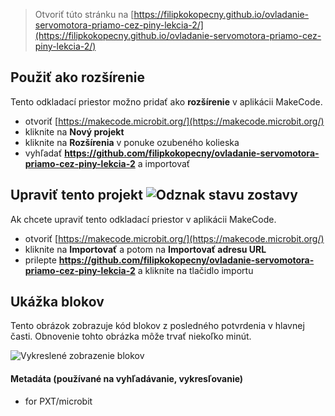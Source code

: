 
> Otvoriť túto stránku na [https://filipkokopecny.github.io/ovladanie-servomotora-priamo-cez-piny-lekcia-2/](https://filipkokopecny.github.io/ovladanie-servomotora-priamo-cez-piny-lekcia-2/)

## Použiť ako rozšírenie

Tento odkladací priestor možno pridať ako **rozšírenie** v aplikácii MakeCode.

* otvoriť [https://makecode.microbit.org/](https://makecode.microbit.org/)
* kliknite na **Nový projekt**
* kliknite na **Rozšírenia** v ponuke ozubeného kolieska
* vyhľadať **https://github.com/filipkokopecny/ovladanie-servomotora-priamo-cez-piny-lekcia-2** a importovať

## Upraviť tento projekt ![Odznak stavu zostavy](https://github.com/filipkokopecny/ovladanie-servomotora-priamo-cez-piny-lekcia-2/workflows/MakeCode/badge.svg)

Ak chcete upraviť tento odkladací priestor v aplikácii MakeCode.

* otvoriť [https://makecode.microbit.org/](https://makecode.microbit.org/)
* kliknite na **Importovať** a potom na **Importovať adresu URL**
* prilepte **https://github.com/filipkokopecny/ovladanie-servomotora-priamo-cez-piny-lekcia-2** a kliknite na tlačidlo importu

## Ukážka blokov

Tento obrázok zobrazuje kód blokov z posledného potvrdenia v hlavnej časti.
Obnovenie tohto obrázka môže trvať niekoľko minút.

![Vykreslené zobrazenie blokov](https://github.com/filipkokopecny/ovladanie-servomotora-priamo-cez-piny-lekcia-2/raw/master/.github/makecode/blocks.png)

#### Metadáta (používané na vyhľadávanie, vykresľovanie)

* for PXT/microbit
<script src="https://makecode.com/gh-pages-embed.js"></script><script>makeCodeRender("{{ site.makecode.home_url }}", "{{ site.github.owner_name }}/{{ site.github.repository_name }}");</script>
